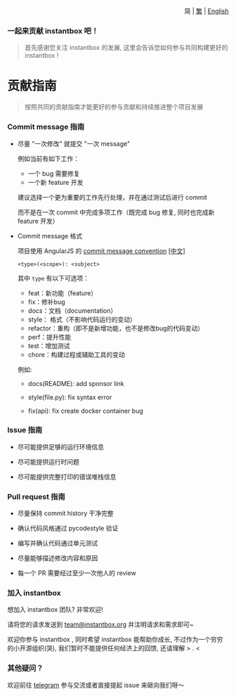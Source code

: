 <p align="right">简 | <a href="./CONTRIBUTING-zh_tw.md">繁</a> | <a href="../CONTRIBUTING.md">English</a></p>

### 一起来贡献 instantbox 吧！

> 首先感谢您关注 instantbox 的发展, 这里会告诉您如何参与共同构建更好的 instantbox !


# 贡献指南

> 按照共同的贡献指南才能更好的参与贡献和持续推进整个项目发展


### Commit message 指南

* 尽量 "一次修改" 就提交 "一次 message"

  例如当前有如下工作：

  * 一个 bug 需要修复
  * 一个新 feature 开发

  建议选择一个更为重要的工作先行处理，并在通过测试后进行 commit

  而不是在一次 commit 中完成多项工作（既完成 bug 修复, 同时也完成新 feature 开发）

* Commit message 格式

  项目使用 AngularJS 的 [commit message convention](https://github.com/angular/angular.js/blob/master/DEVELOPERS.md#-git-commit-guidelines) [[中文]](http://www.ruanyifeng.com/blog/2016/01/commit_message_change_log.html)

  `<type>(<scope>): <subject>`

  其中 `type` 有以下可选项：
    * feat：新功能（feature）
    * fix：修补bug
    * docs：文档（documentation）
    * style： 格式（不影响代码运行的变动）
    * refactor：重构（即不是新增功能，也不是修改bug的代码变动）
    * perf：提升性能
    * test：增加测试
    * chore：构建过程或辅助工具的变动

  例如:

    * docs(README): add sponsor link

    * style(file.py): fix syntax error

    * fix(api): fix create docker container bug


### Issue 指南

* 尽可能提供足够的运行环境信息

* 尽可能提供运行时问题

* 尽可能提供完整打印的错误堆栈信息


### Pull request 指南

* 尽量保持 commit history 干净完整

* 确认代码风格通过 pycodestyle 验证

* 编写并确认代码通过单元测试

* 尽量能够描述修改内容和原因

* 每一个 PR 需要经过至少一次他人的 review


### 加入 instantbox

想加入 instantbox 团队? 非常欢迎!

请将您的请求发送到 team@instantbox.org 并注明请求和需求即可~

欢迎你参与 instantbox , 同时希望 instantbox 能帮助你成长, 不过作为一个穷穷的小开源组织(哭), 我们暂时不能提供任何经济上的回馈, 还请理解 > . < 


### 其他疑问？

欢迎前往 [telegram](https://t.me/joinchat/HtYtxRSerOwrMLg_2_wZTQ) 参与交流或者直接提起 issue 来砸向我们呀～

